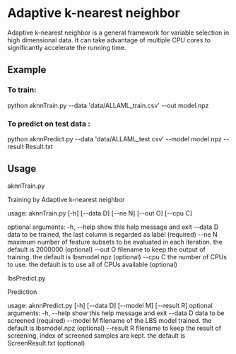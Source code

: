# Adaptive k-nearest neighbor

Adaptive k-nearest neighbor is a general framework for variable selection in high dimensional data. It can take advantage of multiple CPU cores to significantly accelerate the running time.


## Example

### To train:

python aknnTrain.py --data 'data/ALLAML_train.csv' --out model.npz


### To predict on test data :

python aknnPredict.py --data 'data/ALLAML_test.csv' --model model.npz --result Result.txt


## Usage

aknnTrain.py

Training by Adaptive k-nearest neighbor

usage: aknnTrain.py [-h] [--data D] [--ne N] [--out O] [--cpu C]

optional arguments:
  -h, --help  show this help message and exit
  --data D    data to be trained, the last column is regarded as label
              (required)
  --ne N      maximum number of feature subsets to be evaluated in each
              iteration. the default is 2000000 (optional)
  --out O     filename to keep the output of training. the default is
              lbsmodel.npz (optional)
  --cpu C     the number of CPUs to use. the default is to use all of CPUs
              available (optional)


lbsPredict.py

Prediction

usage: aknnPredict.py [-h] [--data D] [--model M] [--result R]
optional arguments:
  -h, --help  show this help message and exit
  --data D    data to be screened (required)
  --model M   filename of the LBS model trained. the default is lbsmodel.npz
              (optional)
  --result R  filename to keep the result of screening, index of screened
              samples are kept. the default is ScreenResult.txt (optional)

